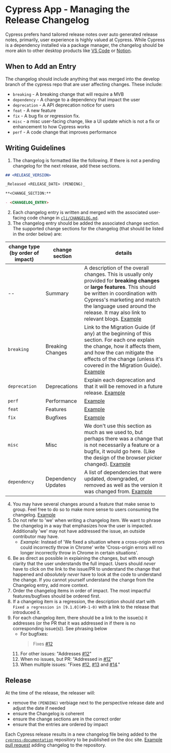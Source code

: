 # Cypress App - Managing the Release Changelog

Cypress prefers hand tailored release notes over auto generated release notes, primarily, user experience is highly valued at Cypress. While Cypress is a dependency installed via a package manager, the changelog should be more akin to other desktop products like [VS Code](https://code.visualstudio.com/updates/v1_62) or [Notion](https://www.notion.so/What-s-New-157765353f2c4705bd45474e5ba8b46c).

## When to Add an Entry

The changelog should include anything that was merged into the develop branch of the cypress repo that are user affecting changes. These include:
- `breaking` - A breaking change that will require a MVB
- `dependency` - A change to a dependency that impact the user
- `deprecation` - A API deprecation notice for users
- `feat` - A new feature
- `fix` - A bug fix or regression fix.
- `misc` - a misc user-facing change, like a UI update which is not a fix or enhancement to how Cypress works
- `perf` - A code change that improves performance

## Writing Guidelines
1. The changelog is formatted like the following. If there is not a pending changelog for the next release, add these sections.
```md
## <RELEASE_VERSION>

_Released <RELEASE_DATE> (PENDING)_

**<CHANGE_SECTION:**

- <CHANGELOG_ENTRY>
```
2. Each changelog entry is written and merged with the associated user-facing code change in [`cli/CHANGELOG.md`](../cli/CHANGELOG.md).
3. The changelog entry should be added the associated change section. The supported change sections for the changelog (that should be listed in the order below) are:

  | change type (by order of impact) | change section | details |
  | -- | -- | --|
  | -- | Summary | A description of the overall changes. This is usually only provided for **breaking changes** or **large features**. This should be written in coordination with Cypress's marketing and match the language used around the release. It may also link to relevant blogs. [Example](https://docs.cypress.io/guides/references/changelog#7-0-0) |
  | `breaking` | Breaking Changes | Link to the Migration Guide (if any) at the beginning of this section. For each one explain the change, how it affects them, and how the can mitigate the effects of the change (unless it's covered in the Migration Guide). [Example](https://docs.cypress.io/guides/references/changelog#6-0-0) |
  | `deprecation` | Deprecations | Explain each deprecation and that it will be removed in a future release. [Example](https://docs.cypress.io/guides/references/changelog#6-0-0) |
  | `perf` | Performance | [Example](https://docs.cypress.io/guides/references/changelog#7-2-0) |
  | `feat` | Features | [Example](https://docs.cypress.io/guides/references/changelog#8-6-0) |
  | `fix` | Bugfixes | [Example](https://docs.cypress.io/guides/references/changelog#9-1-0) |
  | `misc` | Misc | We don't use this section as much as we used to, but perhaps there was a change that is not necessarily a feature or a bugfix, it would go here. (Like the design of the browser picker changed). [Example](https://docs.cypress.io/guides/references/changelog#6-7-0) |
  | `dependency` | Dependency Updates | A list of dependencies that were updated, downgraded, or removed as well as the version it was changed from. [Example](https://docs.cypress.io/guides/references/changelog#7-2-0) |
4. You may have several changes around a feature that make sense to group. Feel free to do so to make more sense to users consuming the changelog. [Example](https://docs.cypress.io/guides/references/changelog#8-7-0)
5. Do not refer to 'we' when writing a changelog item. We want to phrase the changelog in a way that emphasizes how the user is impacted. Additionally 'we' may not have addressed the issue, an outside contributor may have.
    - _Example:_ Instead of 'We fixed a situation where a cross-origin errors could incorrectly throw in Chrome' write 'Cross-origin errors will no longer incorrectly throw in Chrome in certain situations'.
6. Be as direct as possible in explaining the changes, but with enough clarity that the user understands the full impact. Users should *never* have to click on the link to the issue/PR to understand the change that happened and *absolutely never* have to look at the code to understand the change. If you cannot yourself understand the change from the Changelog entry, add more context.
7. Order the changelog items in order of impact. The most impactful features/bugfixes should be ordered first.
8. If a changelog item is a regression, the description should start with `Fixed a regression in [9.1.0](#9-1-0)` with a link to the release that introduced it.
9. For each changelog item, there should be a link to the issue(s) it addresses (or the PR that it was addressed in if there is no corresponding issue(s)). See phrasing below
    * For bugfixes:
      > Fixes [#12]([https://github.com/cypress-io/cypress/issues/12](https://github.com/cypress-io/cypress/issues/1234))
    11. For other issues: "Addresses [#12]([https://github.com/cypress-io/cypress/issues/12](https://github.com/cypress-io/cypress/issues/1234))"
    12. When no issues, but PR: "Addressed in [#12]([https://github.com/cypress-io/cypress/issues/12](https://github.com/cypress-io/cypress/issues/1234))"
    13. When multiple issues: "Fixes [#12]([https://github.com/cypress-io/cypress/issues/12](https://github.com/cypress-io/cypress/issues/1234)), [#13]([https://github.com/cypress-io/cypress/issues/13](https://github.com/cypress-io/cypress/issues/1234)) and [#14]([https://github.com/cypress-io/cypress/issues/14](https://github.com/cypress-io/cypress/issues/1234))."

## Release 

At the time of the release, the releaser will:
- remove the `(PENDING)` verbiage next to the perspective release date and adjust the date if needed
- ensure the Changelog is coherent
- ensure the change sections are in the correct order
- ensure that the entries are ordered by impact

Each Cypress release results in a new changelog file being added to the [`cypress-documentation`](https://github.com/cypress-io/cypress-documentation) repository to be published on the doc site. [Example pull request](https://github.com/cypress-io/cypress-documentation/pull/4141) adding changelog to the repository.
